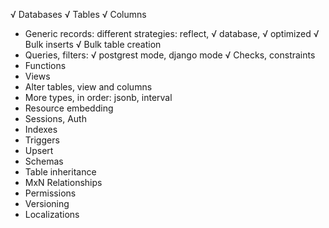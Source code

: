 √ Databases
√ Tables
√ Columns
* Generic records: different strategies: reflect, √ database, √ optimized
√ Bulk inserts
√ Bulk table creation
* Queries, filters: √ postgrest mode, django mode
√ Checks, constraints
* Functions 
* Views
* Alter tables, view and columns
* More types, in order: jsonb, interval
* Resource embedding
* Sessions, Auth
* Indexes
* Triggers
* Upsert
* Schemas
* Table inheritance
* MxN Relationships
* Permissions
* Versioning
* Localizations
